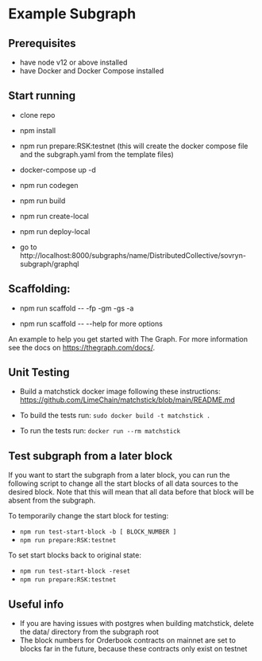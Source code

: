 # Example Subgraph

## Prerequisites

* have node v12 or above installed
* have Docker and Docker Compose installed

## Start running

* clone repo
  
* npm install

* npm run prepare:RSK:testnet (this will create the docker compose file and the subgraph.yaml from the template files)
  
* docker-compose up -d
  
* npm run codegen
  
* npm run build
  
* npm run create-local
  
* npm run deploy-local
  
* go to http://localhost:8000/subgraphs/name/DistributedCollective/sovryn-subgraph/graphql


## Scaffolding:

* npm run scaffold -- -fp <abi file path> -gm -gs -a <contract address>

* npm run scaffold -- --help for more options


An example to help you get started with The Graph. For more information see the docs on https://thegraph.com/docs/.

## Unit Testing

* Build a matchstick docker image following these instructions: https://github.com/LimeChain/matchstick/blob/main/README.md

* To build the tests run: ``sudo docker build -t matchstick .``

* To run the tests run: ``docker run --rm matchstick``

## Test subgraph from a later block

If you want to start the subgraph from a later block, you can run the following script to change all the start blocks of all data sources to the desired block. Note that this will mean that all data before that block will be absent from the subgraph.

To temporarily change the start block for testing:
* ``npm run test-start-block -b [ BLOCK_NUMBER ]``
* ``npm run prepare:RSK:testnet``

To set start blocks back to original state:
* ``npm run test-start-block -reset``
* ``npm run prepare:RSK:testnet``


## Useful info

* If you are having issues with postgres when building matchstick, delete the data/ directory from the subgraph root
* The block numbers for Orderbook contracts on mainnet are set to blocks far in the future, because these contracts only exist on testnet